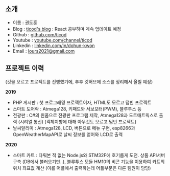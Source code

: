## 소개

- 이름 : 권도훈
- Blog : [ticod's blog](https://ticod-blog.netlify.app/) : React 공부하며 계속 업데이트 예정
- Github : [github.com/ticod](https://github.com/ticod)
- Youtube : [youtube.com/channel/ticod](https://www.youtube.com/channel/UC_q6aWqB3EU-Zg9HfWxqR5g)
- Linkedin : [linkedin.com/in/dohun-kwon](https://www.linkedin.com/in/dohun-kwon-66a98b198)
- Email : lours2021@gmail.com

## 프로젝트 이력
(깃을 모르고 프로젝트를 진행했기에, 추후 깃허브에 소스를 정리해서 올릴 예정)

**2019**
- PHP 게시판 : 첫 프로그래밍 프로젝트이자, HTML도 모르고 덤빈 프로젝트
- 스마트 도어락 : Atmega128, 키패드와 서보모터(PWM), 블루투스 등
- 전광판 : C#의 윈폼으로 전광판 프로그램 제작, Atmega128과 도트매트릭스로 출력 (시리얼 통신) (객체지향에 대해 아무것도 모르고 덤빈 프로젝트)
- 날씨알리미 : Atmega128, LCD, 버튼으로 메뉴 구현, esp8266과 OpenWeatherMapAPI로 날씨 정보를 얻어와 LCD로 출력

**2020**
- 스마트 카트 : 다뤄본 적 없는 Node.js와 STM32F에 호기롭게 도전. 상품 API서버 구축 (DB에서 불러오기만..), 블루투스 모듈 HM10의 비콘 기능을 이용하여 카트의 위치 좌표값 계산 (이를 어플에서 출력하는데 어플부분은 다른 팀원이 담당)
